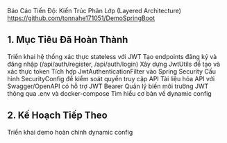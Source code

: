 Báo Cáo Tiến Độ: Kiến Trúc Phân Lớp (Layered
 Architecture)
https://github.com/tonnahe171051/DemoSpringBoot

## 1. Mục Tiêu Đã Hoàn Thành
Triển khai hệ thống xác thực stateless với JWT
Tạo endpoints đăng ký và đăng nhập (/api/auth/register, /api/auth/login)
Xây dựng JwtUtils để tạo và xác thực token
Tích hợp JwtAuthenticationFilter vào Spring Security
Cấu hình SecurityConfig để kiểm soát quyền truy cập API
Tài liệu hóa API với Swagger/OpenAPI có hỗ trợ JWT Bearer
Quản lý biến môi trường JWT thông qua .env và docker-compose
Tìm hiểu cơ bản về dynamic config
## 2. Kế Hoạch Tiếp Theo
Triển khai demo hoàn chỉnh dynamic config